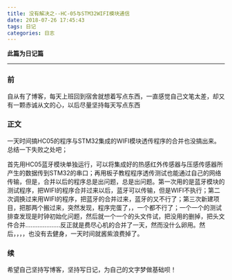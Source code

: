 ```yaml
---
title: 没有解决之--HC-05与STM32WIFI模块通信
date: 2018-07-26 17:45:43
tags: 日记
categories: 日志
---
```


**此篇为日记篇**

---

### 前

自从有了博客，每天上班回到宿舍就想着写点东西，一直感觉自己文笔太差，却又有一颗赤诚从文的心，以后尽量坚持每天写点东西

### 正文

一天时间搞HC05的程序与STM32集成的WIFI模块透传程序的合并也没搞出来。总结一下失败之处吧；

首先用HC05蓝牙模块单独运行，可以将集成好的热感红外传感器与压感传感器所产生的数据传到STM32的串口；再用板子教程程序透传测试也能通过自己的网络传输，但是，合并以后的程序总是出问题，总是出问题。第一次用的是蓝牙模块的测试程序，把WIFI的程序合并过来以后，蓝牙可以传输，但是WIFI不执行；第二次调换过来用WIFI的程序，把蓝牙的合并过来，蓝牙的又不行了；第三次新建项目，把那两个搬过来，突然发现，程序完蛋了，，一个都不行了；一个一个的测试排查发现是时钟初始化问题，然后就一个一个的头文件试，把没用的删掉，把头文件合并....................反正就是费尽心机的合并了一天，然而没什么卵用。然后，，，，也没有去健身，一天时间就酱紫浪费掉了。

### 续

希望自己坚持写博客，坚持写日记，为自己的文字梦做基础呗！